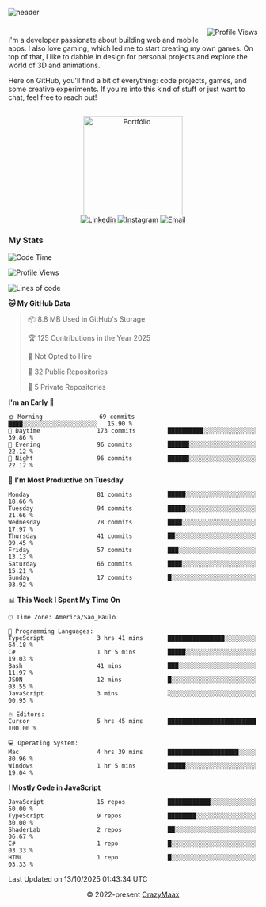 ![header](https://github.com/user-attachments/assets/b00bb293-d5d2-40e2-b030-18682d9611b7)
###
<img align="right" src="https://komarev.com/ghpvc/?username=crazymaax&color=AE82CE&label=Profile+views" alt="Profile Views">

#
<div align="left">
I'm a developer passionate about building web and mobile apps. I also love gaming, which led me to start creating my own games. On top of that, I like to dabble in design for personal projects and explore the world of 3D and animations.

Here on GitHub, you'll find a bit of everything: code projects, games, and some creative experiments. If you're into this kind of stuff or just want to chat, feel free to reach out!

</div>

##

<div align="center">
  <a href="https://portfolio-max-crazymaax.vercel.app/" target="_blank"><img
      height="200em"
      src="https://github.com/user-attachments/assets/12cd41c7-5753-421f-b3d3-1623c48de6d4"
      target="_blank" alt="Portfólio"></a>
  <div align="center">
    <a href="https://www.linkedin.com/in/maxmilan/" target="_blank"><img
        src="https://img.shields.io/badge/LinkedIn-0077B5?style=for-the-badge&logo=linkedin&logoColor=white"
        target="_blank" alt="Linkedin"></a>
    <a href="https://www.instagram.com/crazy_maax/" target="_blank"><img
        src="https://img.shields.io/badge/Instagram-E4405F?style=for-the-badge&logo=instagram&logoColor=white"
        target="_blank" alt="Instagram"></a>
    <a href="mailto:oliveira.maxmilan@gmail.com" target="_blank"><img
        src="https://img.shields.io/badge/Gmail-D14836?style=for-the-badge&logo=gmail&logoColor=white"
        target="_blank" alt="Email"></a>
  </div>
</div>

### My Stats
<!--START_SECTION:waka-->
![Code Time](http://img.shields.io/badge/Code%20Time-2%2C211%20hrs%2025%20mins-blue)

![Profile Views](http://img.shields.io/badge/Profile%20Views-0-blue)

![Lines of code](https://img.shields.io/badge/From%20Hello%20World%20I%27ve%20Written-336.4%20thousand%20lines%20of%20code-blue)

**🐱 My GitHub Data** 

> 📦 8.8 MB Used in GitHub's Storage 
 > 
> 🏆 125 Contributions in the Year 2025
 > 
> 🚫 Not Opted to Hire
 > 
> 📜 32 Public Repositories 
 > 
> 🔑 5 Private Repositories 
 > 
**I'm an Early 🐤** 

```text
🌞 Morning                69 commits          ████░░░░░░░░░░░░░░░░░░░░░   15.90 % 
🌆 Daytime                173 commits         ██████████░░░░░░░░░░░░░░░   39.86 % 
🌃 Evening                96 commits          ██████░░░░░░░░░░░░░░░░░░░   22.12 % 
🌙 Night                  96 commits          ██████░░░░░░░░░░░░░░░░░░░   22.12 % 
```
📅 **I'm Most Productive on Tuesday** 

```text
Monday                   81 commits          █████░░░░░░░░░░░░░░░░░░░░   18.66 % 
Tuesday                  94 commits          █████░░░░░░░░░░░░░░░░░░░░   21.66 % 
Wednesday                78 commits          ████░░░░░░░░░░░░░░░░░░░░░   17.97 % 
Thursday                 41 commits          ██░░░░░░░░░░░░░░░░░░░░░░░   09.45 % 
Friday                   57 commits          ███░░░░░░░░░░░░░░░░░░░░░░   13.13 % 
Saturday                 66 commits          ████░░░░░░░░░░░░░░░░░░░░░   15.21 % 
Sunday                   17 commits          █░░░░░░░░░░░░░░░░░░░░░░░░   03.92 % 
```


📊 **This Week I Spent My Time On** 

```text
🕑︎ Time Zone: America/Sao_Paulo

💬 Programming Languages: 
TypeScript               3 hrs 41 mins       ████████████████░░░░░░░░░   64.18 % 
C#                       1 hr 5 mins         █████░░░░░░░░░░░░░░░░░░░░   19.03 % 
Bash                     41 mins             ███░░░░░░░░░░░░░░░░░░░░░░   11.97 % 
JSON                     12 mins             █░░░░░░░░░░░░░░░░░░░░░░░░   03.55 % 
JavaScript               3 mins              ░░░░░░░░░░░░░░░░░░░░░░░░░   00.95 % 

🔥 Editors: 
Cursor                   5 hrs 45 mins       █████████████████████████   100.00 % 

💻 Operating System: 
Mac                      4 hrs 39 mins       ████████████████████░░░░░   80.96 % 
Windows                  1 hr 5 mins         █████░░░░░░░░░░░░░░░░░░░░   19.04 % 
```

**I Mostly Code in JavaScript** 

```text
JavaScript               15 repos            ████████████░░░░░░░░░░░░░   50.00 % 
TypeScript               9 repos             ████████░░░░░░░░░░░░░░░░░   30.00 % 
ShaderLab                2 repos             ██░░░░░░░░░░░░░░░░░░░░░░░   06.67 % 
C#                       1 repo              █░░░░░░░░░░░░░░░░░░░░░░░░   03.33 % 
HTML                     1 repo              █░░░░░░░░░░░░░░░░░░░░░░░░   03.33 % 
```




 Last Updated on 13/10/2025 01:43:34 UTC
<!--END_SECTION:waka-->

<p align="center">&copy; 2022-present <a href="https://github.com/crazymaax404/" target="_blank">CrazyMaax</a>
